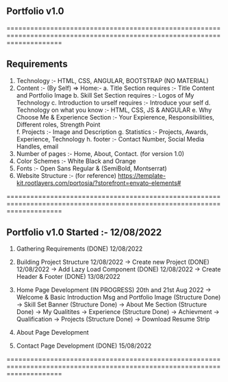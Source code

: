 
## Portfolio v1.0
==========================================================================================================================

## Requirements

1. Technology :- HTML, CSS, ANGULAR, BOOTSTRAP (NO MATERIAL)
2. Content :- (By Self)
=> Home:- 
		a. Title Section requires 				:-  Title Content and Portfolio Image
		b. Skill Set Section requires 			:-  Logos of My Technology
		c. Introduction to urself requires		:-	Introduce your self
		d. Technology on what you know			:- 	HTML, CSS, JS & ANGULAR
		e. Why Choose Me & Experience Section	:- 	Your Expierence, Responsibilities, Different roles, Strength Point	
		f. Projects								:- 	Image and Description
		g. Statistics							:- 	Projects, Awards, Experience, Technology
		h. footer								:- Contact Number, Social Media Handles, email
3. Number of pages :- Home, About, Contact. (for version 1.0)
4. Color Schemes :- White Black and Orange
5. Fonts :- Open Sans Regular & (SemiBold, Montserrat)
6. Website Structure :- (for reference) https://template-kit.rootlayers.com/portosia/?storefront=envato-elements#

==========================================================================================================================

## Portfolio v1.0 Started :- 12/08/2022

1.  Gathering Requirements (DONE) 12/08/2022
2. Building Project Structure 12/08/2022
-> Create new Project (DONE) 12/08/2022
-> Add Lazy Load Component (DONE) 12/08/2022
-> Create Header & Footer (DONE) 13/08/2022
3. Home Page Development (IN PROGRESS) 20th and 21st Aug 2022
-> Welcome & Basic Introduction Msg and Portfolio Image (Structure Done)
-> Skill Set Banner (Structure Done)
-> About Me Section (Structure Done)
-> My Qualitites 
-> Experience  (Structure Done)
-> Achievment 
-> Qualification
-> Projects (Structure Done)
-> Download Resume Strip 

4. About Page Development
5. Contact Page Development (DONE) 15/08/2022

==========================================================================================================================

